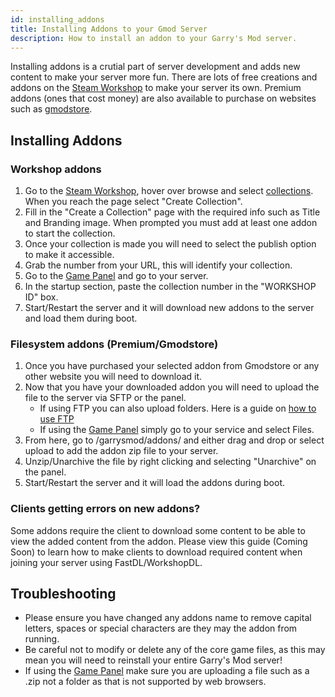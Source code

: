 ```yaml
---
id: installing_addons
title: Installing Addons to your Gmod Server
description: How to install an addon to your Garry's Mod server.
---
```


Installing addons is a crutial part of server development and adds new content to make your server more fun. There are lots of free creations and addons on the [Steam Workshop](https://steamcommunity.com/app/4000/workshop/) to make your server its own. Premium addons (ones that cost money) are also available to purchase on websites such as [gmodstore](https://gmodstore.com).

## Installing Addons
### Workshop addons
1. Go to the [Steam Workshop](https://steamcommunity.com/app/4000/workshop/), hover over browse and select [collections](https://steamcommunity.com/workshop/browse/?appid=4000&browsesort=trend&section=collections). When you reach the page select "Create Collection".
2. Fill in the "Create a Collection" page with the required info such as Title and Branding image. When prompted you must add at least one addon to start the collection.
3. Once your collection is made you will need to select the publish option to make it accessible.
4. Grab the number from your URL, this will identify your collection.
5. Go to the [Game Panel](https://hrzn.link/panel) and go to your server.
6. In the startup section, paste the collection number in the "WORKSHOP ID" box.
7. Start/Restart the server and it will download new addons to the server and load them during boot.

### Filesystem addons (Premium/Gmodstore)
1. Once you have purchased your selected addon from Gmodstore or any other website you will need to download it.
2. Now that you have your downloaded addon you will need to upload the file to the server via SFTP or the panel.
   - If using FTP you can also upload folders. Here is a guide on [how to use FTP](https://docs.hrznhosting.com/knowledgebase/general/using_ftp)
   - If using the [Game Panel](https://hrzn.link/panel) simply go to your service and select Files.
5. From here, go to /garrysmod/addons/ and either drag and drop or select upload to add the addon zip file to your server.
6. Unzip/Unarchive the file by right clicking and selecting "Unarchive" on the panel.
7. Start/Restart the server and it will load the addons during boot.

### Clients getting errors on new addons?
Some addons require the client to download some content to be able to view the added content from the addon. Please view this guide (Coming Soon) to learn how to make clients to download required content when joining your server using FastDL/WorkshopDL.

## Troubleshooting
* Please ensure you have changed any addons name to remove capital letters, spaces or special characters are they may the addon from running.
* Be careful not to modify or delete any of the core game files, as this may mean you will need to reinstall your entire Garry's Mod server!
* If using the [Game Panel](https://hrzn.link/panel) make sure you are uploading a file such as a .zip not a folder as that is not supported by web browsers.